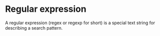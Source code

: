 # Regular expression
A regular expression (regex or regexp for short) is a special text string for describing a search pattern.
